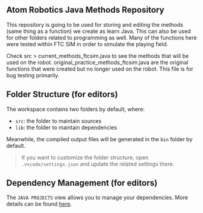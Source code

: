 ## Atom Robotics Java Methods Repository

This repository is going to be used for storing and editing the methods (same thing as a function) we create as learn Java. This can also be used for other folders related to programming as well. Many of the functions here were tested within FTC SIM in order to simulate the playing field. 

Check src > current_methods_ftcsim.java to see the methods that will be used on the robot. 
original_practice_methods_ftcsim.java are the original functions that were created but no longer used on the robot. This file is for bug testing primarily.

## Folder Structure (for editors)

The workspace contains two folders by default, where:

- `src`: the folder to maintain sources
- `lib`: the folder to maintain dependencies

Meanwhile, the compiled output files will be generated in the `bin` folder by default.

> If you want to customize the folder structure, open `.vscode/settings.json` and update the related settings there.

## Dependency Management (for editors)

The `JAVA PROJECTS` view allows you to manage your dependencies. More details can be found [here](https://github.com/microsoft/vscode-java-dependency#manage-dependencies).
